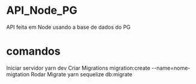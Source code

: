 # API_Node_PG
API  feita em Node usando a base de dados do PG
# comandos
Iniciar servidor
 yarn dev
Criar Migrations
 migration:create --name=nome-migtation
Rodar Migrate 
 yarn sequelize db:migrate